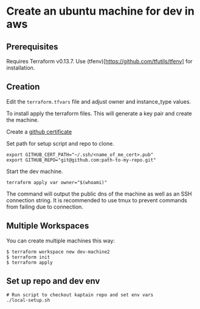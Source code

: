 # Create an ubuntu machine for dev in aws 

## Prerequisites 
Requires Terraform v0.13.7. Use (tfenv)[https://github.com/tfutils/tfenv] for installation.

## Creation
Edit the `terraform.tfvars` file and adjust owner and instance_type values.

To install apply the terraform files. This will generate a key pair and create the machine.

Create a [github certificate](https://docs.github.com/en/enterprise-server@3.2/authentication/connecting-to-github-with-ssh/generating-a-new-ssh-key-and-adding-it-to-the-ssh-agent)

Set path for setup script and repo to clone.

``` shell
export GITHUB_CERT_PATH="~/.ssh/<name_of_me_cert>.pub"
export GITHUB_REPO="git@github.com:path-to-my-repo.git"
```

Start the dev machine.


``` shell
terraform apply var owner="$(whoami)"
```

The command will output the public dns of the machine as well as an SSH connection string. It is recommended to use tmux to prevent commands from failing due to connection.

## Multiple Workspaces
You can create multiple machines this way:

```
$ terraform workspace new dev-machine2
$ terraform init
$ terraform apply
```

## Set up repo and dev env

``` shell
# Run script to checkout kaptain repo and set env vars
./local-setup.sh
```
